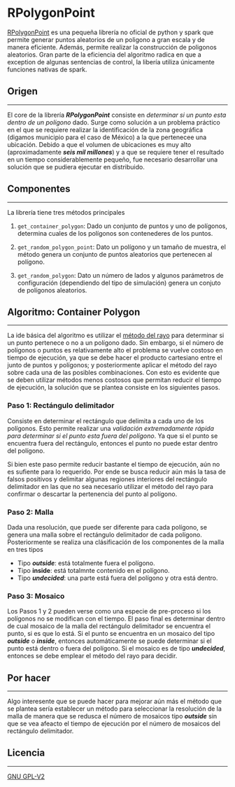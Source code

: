 # RPolygonPoint

[RPolygonPoint](https://github.com/jodac2/rpolygonpoint.git) es una pequeña librería no oficial de python y spark que permite generar puntos aleatorios de un poligono a gran escala y de manera eficiente. Además, permite realizar la construcción de poligonos aleatorios. Gran parte de la eficiencia del algoritmo radica en que a exception de algunas sentencias de control, la libería utiliza únicamente funciones nativas de spark.

## Origen
---

El core de la librería ***RPolygonPoint*** consiste en *determinar si un punto esta dentro de un polígono* dado. Surge como solución a un problema práctico en el que se requiere realizar la identificación de la zona geográfica (digamos municipio para el caso de México) a la que pertenecee una ubicación. Debido a que el volumen de ubicaciones es muy alto (aproximadamente ***seis mil millones***) y a que se requiere tener el resultado en un tiempo considerablemente pequeño, fue necesario desarrollar una solución que se pudiera ejecutar en distribuido. 


## Componentes
---

La librería tiene tres métodos principales

1. `get_container_polygon`: Dado un conjunto de puntos y uno de polígonos, determina cuales de los polígonos son contenederes de los puntos.

2. `get_random_polygon_point`: Dato un polígono y un tamaño de muestra, el método genera un conjunto de puntos aleatorios que pertenecen al polígono.

3. `get_random_polygon`: Dato un número de lados y algunos parámetros de configuración (dependiendo del tipo de simulación) genera un conjuto de polígonos aleatorios.

## Algoritmo: Container Polygon
---

 La ide básica del algoritmo es utilizar el [método del rayo](https://en.wikipedia.org/wiki/Point_in_polygon) para determinar si un punto pertenece o no a un polígono dado. Sin embargo, si el número de polígonos o puntos es relativamente alto el problema se vuelve costoso en tiempo de ejecución, ya que se debe hacer el producto cartesiano entre el junto de puntos y polígonos; y posteriormente aplicar el método del rayo sobre cada una de las posibles combinaciones. Con esto es evidente que se deben utilizar métodos menos costosos que permitan reducir el tiempo de ejecución, la solución que se plantea consiste en los siguientes pasos.


 ### Paso 1: Rectángulo delimitador 
 
Consiste en determinar el rectángulo que delimita a cada uno de los polígonos. Esto permite realizar una *validación extremadamente rápida para determinar si el punto esta fuera del polígono*.  Ya que si el punto se encuentra fuera del rectángulo, entonces el punto no puede estar dentro del polígono.

Si bien este paso permite reducir bastante el tiempo de ejecución, aún no es sufiente para lo requerido. Por ende se busca reducir aún más la tasa de falsos positivos y delimitar algunas regiones interiores del rectángulo delimitador en las que no sea necesarío utilizar el método del rayo para confirmar o descartar la pertenencia del punto al polígono.

### Paso 2: Malla

Dada una resolución, que puede ser diferente para cada polígono, se genera una malla sobre el rectángulo delimitador de cada polígono. Posteriormente se realiza una clásificación de los componentes de la malla en tres tipos

- Tipo ***outside***: está totalmente fuera el polígono.
- Tipo **inside**: está totalmnte contenido en el polígono.
- Tipo ***undecided***: una parte está fuera del polígono y otra está dentro.

### Paso 3: Mosaico

Los Pasos 1 y 2 pueden verse como una especie de pre-proceso si los polígonos no se modifican con el tiempo. El paso final es determinar dentro de cual mosaico de la malla del rectángulo delimitador se encuentra el punto, si es que lo está. Si el punto se encuentra en un mosaico del tipo ***outside*** o ***inside***, entonces automáticamente se puede determinar si el punto está dentro o fuera del polígono. Si el mosaico es de tipo ***undecided***, entonces se debe emplear el método del rayo para decidir.

## Por hacer
---

Algo interesente que se puede hacer para mejorar aún más el método que se plantea sería establecer un método para seleccionar la resolución de la malla de manera que se redusca el número de mosaicos tipo ***outside*** sin que se vea afeacto el tiempo de ejecución por el número de mosaicos del rectángulo delimitador.



## Licencia
---

[GNU GPL-V2](https://www.gnu.org/licenses/old-licenses/gpl-2.0.txt)
